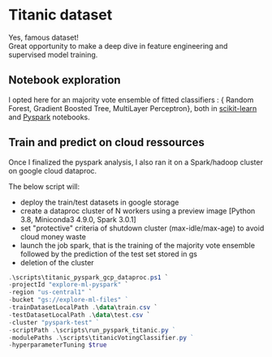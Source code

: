 # Titanic dataset

Yes, famous dataset!  
Great opportunity to make a deep dive in feature engineering and supervised model training.  

## Notebook exploration  

I opted here for an majority vote ensemble of fitted classifiers : { Random Forest, Gradient Boosted Tree, MultiLayer Perceptron}, both in [scikit-learn](./notebooks/titanic-scikit-learn.ipynb) and [Pyspark](./notebooks/titanic-pyspark.ipynb) notebooks.  

## Train and predict on cloud ressources  

Once I finalized the pyspark analysis, I also ran it on a Spark/hadoop cluster on google cloud dataproc. 

The below script will:
- deploy the train/test datasets in google storage
- create a dataproc cluster of N workers using a preview image [Python 3.8, Miniconda3 4.9.0, Spark 3.0.1]
- set "protective" criteria of shutdown cluster (max-idle/max-age) to avoid cloud money waste
- launch the job spark, that is the training of the majority vote ensemble followed by the prediction of the test set stored in gs
- deletion of the cluster


```powershell
.\scripts\titanic_pyspark_gcp_dataproc.ps1 `
-projectId "explore-ml-pyspark" `
-region "us-central1" `
-bucket "gs://explore-ml-files" ` 
-trainDatasetLocalPath .\data\train.csv `
-testDatasetLocalPath .\data\test.csv `
-cluster "pyspark-test" ` 
-scriptPath .\scripts\run_pyspark_titanic.py ` 
-modulePaths .\scripts\titanicVotingClassifier.py ` 
-hyperparameterTuning $true 
``` 




